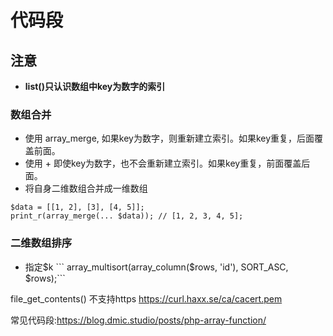 # 代码段

## 注意
- **list()只认识数组中key为数字的索引**

### 数组合并
- 使用 array_merge, 如果key为数字，则重新建立索引。如果key重复，后面覆盖前面。
- 使用 +  即使key为数字，也不会重新建立索引。如果key重复，前面覆盖后面。
- 将自身二维数组合并成一维数组
```
$data = [[1, 2], [3], [4, 5]];
print_r(array_merge(... $data)); // [1, 2, 3, 4, 5];
```

### 二维数组排序
- 指定$k
    ``` array_multisort(array_column($rows, 'id'), SORT_ASC, $rows);```

file_get_contents() 不支持https
https://curl.haxx.se/ca/cacert.pem

常见代码段:https://blog.dmic.studio/posts/php-array-function/